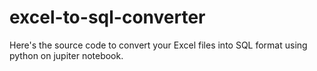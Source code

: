 # excel-to-sql-converter

Here's the source code to convert your Excel files into SQL format using python on jupiter notebook.
